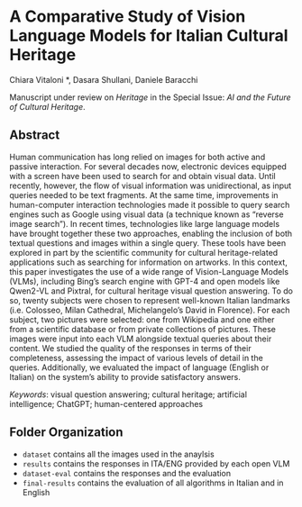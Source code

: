 # A Comparative Study of Vision Language Models for Italian Cultural Heritage
Chiara Vitaloni *, Dasara Shullani, Daniele Baracchi


Manuscript under review on *Heritage* in the Special Issue: *AI and the Future of Cultural Heritage*.

## Abstract

 Human communication has long relied on images for both active and passive interaction. For several decades now, electronic devices equipped with a screen have been used to search for and obtain visual data. Until recently, however, the flow of visual information was unidirectional, as input queries needed to be text fragments. At the same time, improvements in human-computer interaction technologies made it possible to query search engines such as Google using visual data (a technique known as “reverse image search”). In recent times, technologies like large language models have brought together these two approaches, enabling the inclusion of both textual questions and images within a single query. These tools have been explored in part by the scientific community for cultural heritage-related applications such as searching for information on artworks. In this context, this paper investigates the use of a wide range of Vision-Language Models (VLMs), including Bing’s search engine with GPT-4 and open models like Qwen2-VL and Pixtral, for cultural heritage visual question answering. To do so, twenty subjects were chosen to represent well-known Italian landmarks (i.e. Colosseo, Milan Cathedral, Michelangelo’s David in Florence). For each subject, two pictures were selected: one from Wikipedia and one either from a scientific database or from private collections of pictures. These images were input into each VLM alongside textual queries about their content. We studied the quality of the responses in terms of their completeness, assessing the impact of various levels of detail in the queries. Additionally, we evaluated the impact of language (English or Italian) on the system’s ability to provide satisfactory answers.
 
*Keywords*: visual question answering; cultural heritage; artificial intelligence; ChatGPT; human-centered approaches



## Folder Organization

- `dataset` contains all the images used in the anaylsis
- `results` contains the responses in ITA/ENG provided by each open VLM
- `dataset-eval` contains the responses and the evaluation
- `final-results` contains the evaluation of all algorithms in Italian and in English 

